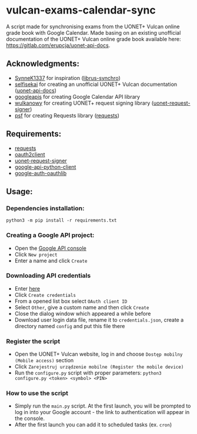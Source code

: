 # vulcan-exams-calendar-sync

A script made for synchronising exams from the UONET+ Vulcan online grade book with Google Calendar. Made basing on an existing unofficial documentation of the UONET+ Vulcan online grade book available here: https://gitlab.com/erupcja/uonet-api-docs.

## Acknowledgments:
- [SynneK1337](https://github.com/SynneK1337) for inspiration ([librus-synchro](https://github.com/SynneK1337/librus-synchro))
- [selfisekai](https://gitlab.com/selfisekai) for creating an unofficial UONET+ Vulcan documentation ([uonet-api-docs](https://gitlab.com/erupcja/uonet-api-docs))
- [googleapis](https://github.com/googleapis) for creating Google Calendar API library
- [wulkanowy](https://github.com/wulkanowy) for creating UONET+ request signing library ([uonet-request-signer](https://github.com/wulkanowy/uonet-request-signer))
- [psf](https://github.com/psf) for creating Requests library ([requests](https://github.com/psf/requests))

## Requirements:
- [requests](https://requests.readthedocs.io/en/master/)
- [oauth2client](https://oauth2client.readthedocs.io/en/latest/)
- [uonet-request-signer](https://github.com/wulkanowy/uonet-request-signer/tree/master/python)
- [google-api-python-client](https://pypi.org/project/google-api-python-client/)
- [google-auth-oauthlib](https://github.com/googleapis/google-auth-library-python-oauthlib)

## Usage:
### Dependencies installation:
```python3 -m pip install -r requirements.txt```

### Creating a Google API project:
- Open the [Google API console](https://console.cloud.google.com/apis/dashboard)
- Click ```New project```
- Enter a name and click ```Create```

### Downloading API credentials
- Enter [here](https://console.cloud.google.com/apis/credentials)
- Click ```Create credentials```
- From a opened list box select ```OAuth client ID```
- Select ```Other```, give a custom name and then click ```Create``` 
- Close the dialog window which appeared a while before
- Download user login data file, rename it to ```credentials.json```, create a directory named ```config``` and put this file there

### Register the script
- Open the UONET+ Vulcan website, log in and choose ```Dostęp mobilny (Mobile access)``` section
- Click ```Zarejestruj urządzenie mobilne (Register the mobile device)```
- Run the ```configure.py``` script with proper parameters: ```python3 configure.py <token> <symbol> <PIN>```

### How to use the script
- Simply run the ```main.py``` script. At the first launch, you will be prompted to log in into your Google account - the link to authentication will appear in the console.
- After the first launch you can add it to scheduled tasks (ex. ```cron```)
